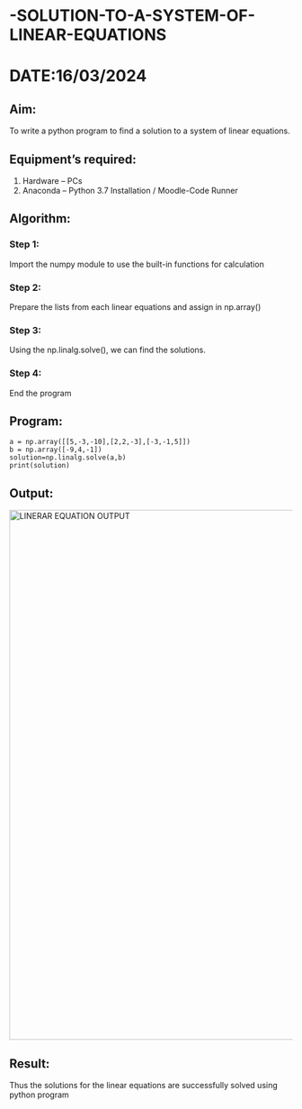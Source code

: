 # -SOLUTION-TO-A-SYSTEM-OF-LINEAR-EQUATIONS
# DATE:16/03/2024
## Aim:
To write a python program to find a solution to a system of linear equations.
## Equipment’s required:
1. 	Hardware – PCs
2. 	Anaconda – Python 3.7 Installation / Moodle-Code Runner
## Algorithm:
### Step 1: 
Import the numpy module to use the built-in functions for calculation
### Step 2: 
Prepare the lists from each linear equations and assign in np.array()
### Step 3: 
Using the np.linalg.solve(), we can find the solutions.
### Step 4: 
End the program
## Program:
```import numpy as np
a = np.array([[5,-3,-10],[2,2,-3],[-3,-1,5]])
b = np.array([-9,4,-1])
solution=np.linalg.solve(a,b)
print(solution)
```
## Output:
<img width="941" alt="LINERAR EQUATION OUTPUT" src="https://github.com/kishore07062005/SOLUTION-TO-A-SYSTEM-OF-LINEAR-EQUATIONS/assets/156066116/55f5017c-a187-410e-a1d2-b9c1bac5ba53">

## Result: 
Thus the solutions for the linear equations are successfully solved using python program

